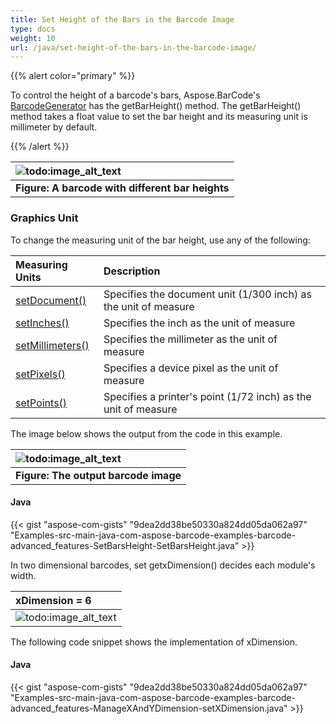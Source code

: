 ```yaml
---
title: Set Height of the Bars in the Barcode Image
type: docs
weight: 10
url: /java/set-height-of-the-bars-in-the-barcode-image/
---
```


{{% alert color="primary" %}} 

To control the height of a barcode's bars, Aspose.BarCode's [BarcodeGenerator](https://apireference.aspose.com/java/barcode/com.aspose.barcode.generation/BarcodeGenerator) has the getBarHeight() method. The getBarHeight() method takes a float value to set the bar height and its measuring unit is millimeter by default.

{{% /alert %}} 

|![todo:image_alt_text](http://i.imgur.com/KjGYQXT.jpg)|
| :- |
|**Figure: A barcode with different bar heights**|
### **Graphics Unit**
To change the measuring unit of the bar height, use any of the following:

|**Measuring Units**|**Description**|
| :- | :- |
|[setDocument()](https://apireference.aspose.com/java/barcode/com.aspose.barcode.generation/Unit#setDocument\(\))|Specifies the document unit (1/300 inch) as the unit of measure|
|[setInches()](https://apireference.aspose.com/java/barcode/com.aspose.barcode.generation/Unit#setInches\(\))|Specifies the inch as the unit of measure|
|[setMillimeters()](https://apireference.aspose.com/java/barcode/com.aspose.barcode.generation/Unit#setMillimeters\(\))|Specifies the millimeter as the unit of measure|
|[setPixels()](https://apireference.aspose.com/java/barcode/com.aspose.barcode.generation/Unit#setPixels\(\))|Specifies a device pixel as the unit of measure|
|[setPoints()](https://apireference.aspose.com/java/barcode/com.aspose.barcode.generation/Unit#setPoint\(\))|Specifies a printer's point (1/72 inch) as the unit of measure|
The image below shows the output from the code in this example.

|![todo:image_alt_text](http://i.imgur.com/ybKZlvL.jpg)|
| :- |
|**Figure: The output barcode image**|
#### **Java**
{{< gist "aspose-com-gists" "9dea2dd38be50330a824dd05da062a97" "Examples-src-main-java-com-aspose-barcode-examples-barcode-advanced_features-SetBarsHeight-SetBarsHeight.java" >}}



In two dimensional barcodes, set getxDimension() decides each module's width.

|**xDimension = 6**|
| :- |
|![todo:image_alt_text](http://i.imgur.com/t1R6u54.jpg)|
The following code snippet shows the implementation of xDimension.
#### **Java**
{{< gist "aspose-com-gists" "9dea2dd38be50330a824dd05da062a97" "Examples-src-main-java-com-aspose-barcode-examples-barcode-advanced_features-ManageXAndYDimension-setXDimension.java" >}}

